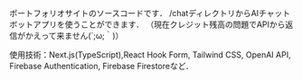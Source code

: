 ポートフォリオサイトのソースコードです．
/chatディレクトリからAIチャットボットアプリを使うことができます．
（現在クレジット残高の問題でAPIから返信がかえって来ません(´;ω;｀)）

使用技術：Next.js(TypeScript),React Hook Form, Tailwind CSS, OpenAI API, Firebase Authentication, Firebase Firestoreなど．
